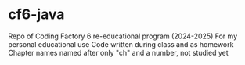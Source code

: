 # cf6-java
Repo of Coding Factory 6 re-educational program (2024-2025)
For my personal educational use
Code written during class and as homework
Chapter names named after only "ch" and a number, not studied yet